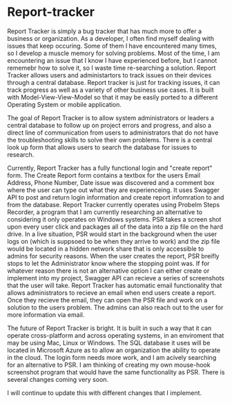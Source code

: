 # Report-tracker

  Report Tracker is simply a bug tracker that has much more to offer a business or organization. As a developer, I often find myself dealing with issues that keep occuring. Some of them I have encountered many times, so I develop a muscle memory for solving problems. Most of the time, I am encountering an issue that I know I have experienced before, but I cannot rememebr how to solve it, so I waste time re-searching a solution. Report Tracker allows users and administartors to track issues on their devices through a central database. Report tracker is just for tracking issues, it can track progress as well as a variety of other business use cases. It is built with Model-View-View-Model so that it may be easily ported to a different Operating System or mobile application. 
  
  The goal of Report Tracker is to allow system administrators or leaders a central database to follow up on project errors and progress, and also a direct line of communication from users to administrators that do not have the troubleshooting skills to solve their own problems. There is a central look up form that allows users to search the database for issues to research. 

  Currently, Report Tracker has a fully functional login and "create report" form. The Create Report form contains a textbox for the users Email Address, Phone Number, Date issue was discovered and a comment box where the user can type out what they are experienceing. It uses Swagger API to post and return login information and create report infomration to and from the database. Report Tracker currently operates using Probelm Steps Recorder, a program that I am currently researching an alternative to considering it only operates on Windows systems. PSR takes a screen shot upon every user click and packages all of the data into a zip file on the hard drive. In a live situation, PSR would start in the background when the user logs on (which is suppsoed to be when they arrive to work) and the zip file would be located in a hidden network share that is only accessible to admins for security reasons. When the user creates the report, PSR breifly stops to let the Administrator know where the stopping point was. If for whatever reason there is not an alternative option I can either create or implement into my project, Swagger API can recieve a series of screenshots that the user will take. Report Tracker has automatic email functionality that allows administrators to recieve an email when end users create a report. Once they recieve the email, they can open the PSR file and work on a solution to the users problem. The admins can also reach out to the user for more information via email. 
  
  The future of Report Tracker is bright. It is built in such a way that it can operate cross-platform and across operating systems, in an enviroment that may be using Mac, Linux or Windows. The SQL database it uses will be located in Microsoft Azure as to allow an organization the ability to operate in the cloud. The login form needs more work, and I am acively searching for an alternative to PSR. I am thinking of creating my own mouse-hook screenshot program that would have the same functionality as PSR. There is several changes coming very soon. 
  
  I will continue to update this with different changes that I implement. 
